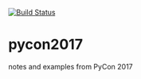 [![Build Status](https://travis-ci.org/octaflop/pycon2017.svg?branch=master)](https://travis-ci.org/octaflop/pycon2017)

# pycon2017

notes and examples from PyCon 2017
